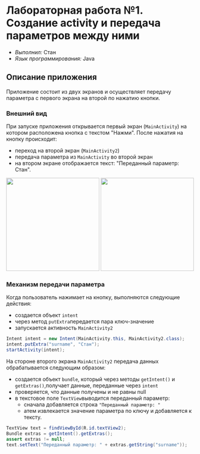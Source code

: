 # Лабораторная работа №1. Создание activity и передача параметров между ними
- _Выполнил:_ Стан
- _Язык программирования:_ Java

## Описание приложения
Приложение состоит из двух экранов и осуществляет передачу параметра с первого экрана на второй по нажатию кнопки.


### Внешний вид

При запуске приложения открывается первый экран (`MainActivity`) на котором расположена кнопка с текстом "Нажми". После нажатия на кнопку происходит: 
- переход на второй экран (`MainActivity2`)
- передача параметра из `MainActivity` во второй экран
- на втором экране отображается текст: "Переданный параметр: Стан".
<p align="center">
    <img src="https://private-user-images.githubusercontent.com/163531602/375938860-bd6dc254-0fd1-4df9-975a-ba0e5ab65a95.jpg?jwt=eyJhbGciOiJIUzI1NiIsInR5cCI6IkpXVCJ9.eyJpc3MiOiJnaXRodWIuY29tIiwiYXVkIjoicmF3LmdpdGh1YnVzZXJjb250ZW50LmNvbSIsImtleSI6ImtleTUiLCJleHAiOjE3MjkxODU1MTQsIm5iZiI6MTcyOTE4NTIxNCwicGF0aCI6Ii8xNjM1MzE2MDIvMzc1OTM4ODYwLWJkNmRjMjU0LTBmZDEtNGRmOS05NzVhLWJhMGU1YWI2NWE5NS5qcGc_WC1BbXotQWxnb3JpdGhtPUFXUzQtSE1BQy1TSEEyNTYmWC1BbXotQ3JlZGVudGlhbD1BS0lBVkNPRFlMU0E1M1BRSzRaQSUyRjIwMjQxMDE3JTJGdXMtZWFzdC0xJTJGczMlMkZhd3M0X3JlcXVlc3QmWC1BbXotRGF0ZT0yMDI0MTAxN1QxNzEzMzRaJlgtQW16LUV4cGlyZXM9MzAwJlgtQW16LVNpZ25hdHVyZT1jMjJlZGRhOTU2OWU1YWVjNTEwMTRiMjY0YzJkNDRhNThiOGZmM2VmZWRhMDM2YTBkYTlhNDkyNzQ0ZDI1OWZmJlgtQW16LVNpZ25lZEhlYWRlcnM9aG9zdCJ9.tjrbt3M5f3SIPlLWz78WAB1fSOLH2uXuG74DhI2Hi2Y" width="250"> 
    <img src="https://private-user-images.githubusercontent.com/163531602/375938860-bd6dc254-0fd1-4df9-975a-ba0e5ab65a95.jpg?jwt=eyJhbGciOiJIUzI1NiIsInR5cCI6IkpXVCJ9.eyJpc3MiOiJnaXRodWIuY29tIiwiYXVkIjoicmF3LmdpdGh1YnVzZXJjb250ZW50LmNvbSIsImtleSI6ImtleTUiLCJleHAiOjE3Mjg3MjAyMTYsIm5iZiI6MTcyODcxOTkxNiwicGF0aCI6Ii8xNjM1MzE2MDIvMzc1OTM4ODYwLWJkNmRjMjU0LTBmZDEtNGRmOS05NzVhLWJhMGU1YWI2NWE5NS5qcGc_WC1BbXotQWxnb3JpdGhtPUFXUzQtSE1BQy1TSEEyNTYmWC1BbXotQ3JlZGVudGlhbD1BS0lBVkNPRFlMU0E1M1BRSzRaQSUyRjIwMjQxMDEyJTJGdXMtZWFzdC0xJTJGczMlMkZhd3M0X3JlcXVlc3QmWC1BbXotRGF0ZT0yMDI0MTAxMlQwNzU4MzZaJlgtQW16LUV4cGlyZXM9MzAwJlgtQW16LVNpZ25hdHVyZT02Mjg1NTk2MTBhZmRmMTE1Mzc2YmZhMThiMjMxZDNjYzg5MzcwZGVlY2ZkMTJmOWI1MTIyYzZiZDRhNWYwM2U0JlgtQW16LVNpZ25lZEhlYWRlcnM9aG9zdCJ9.K42W6gdio1zgeyIzYYSnVSKzuzAxS9RD1ewYSPUEa4w" width="250">
</p> 


### Механизм передачи параметра
Когда пользователь нажимает на кнопку, выполняются следующие действия:
- создается объект `intent`
- через метод `putExtra`передается пара ключ-значение
- запускается активность `MainActivity2`
``` java
Intent intent = new Intent(MainActivity.this, MainActivity2.class);
intent.putExtra("surname", "Стан");
startActivity(intent);
```

На стороне второго экрана  `MainActivity2` передача данных обрабатывается следующим образом:
- создается объект `bundle`, который через методы `getIntent()` и `getExtras()`,получает данные, переданные через `intent`
- проверяется, что данные получены и не равны null
- в текстовое поле `TextView`выводится переданный параметр:
    - сначала добавляется строка `"Переданный параметр: "`
    - атем извлекается значение параметра по ключу и добавляется к тексту.

``` java
TextView text = findViewById(R.id.textView2);
Bundle extras = getIntent().getExtras();
assert extras != null;
text.setText("Переданный параметр: " + extras.getString("surname"));
```
